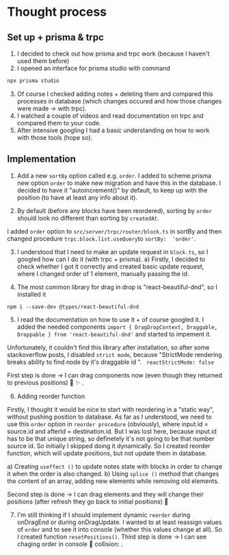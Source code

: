 # Thought process

## Set up + prisma & trpc

1. I decided to check out how prisma and trpc work (because I haven't used them before)
2. I opened an interface for prisma studio with command

```bash
npx prisma studio
```

3. Of course I checked adding notes + deleting them and compared this processes in database (which changes occured and how those changes were made -> with trpc).
4. I watched a couple of videos and read documentation on trpc and compared them to your code.
5. After intensive googling I had a basic understanding on how to work with those tools (hope so).

## Implementation

1. Add a new `sortBy` option called e.g. `order`.
   I added to scheme.prisma new option `order` to make new migration and have this in the database.
   I decided to have it "autoincrement()" by default, to keep up with the position (to have at least any info about it).

2. By default (before any blocks have been reordered), sorting by `order` should look no different than sorting by `createdAt`.

I added `order` option to `src/server/trpc/router/block.ts` in sortBy and then changed procedure `trpc.block.list.useQuery`to `sortBy:  'order'`.

3. I understood that I need to make an update request in `block.ts`, so I googled how can I do it (with trpc + prisma).
   a) Firstly, I decided to check whether I got it correctly and created basic update request, where I changed order of 1 element, manually passing the id.

4. The most common library for drag in drop is "react-beautiful-dnd", so I installed it

`npm i --save-dev @types/react-beautiful-dnd`

5. I read the documentation on how to use it + of course googled it.
   I added the needed components
   `import { DragDropContext, Draggable, Droppable } from 'react-beautiful-dnd'`
   and started to impement it.

Unfortunately, it couldn't find this library after installation, so after some stackoverflow posts, I disabled `strict mode`, because "StrictMode rendering breaks ability to find node by it's draggable id ".
` reactStrictMode: false`

First step is done -> I can drag components now (even though they returned to previous positions) :clap: :sparkles: .

6. Adding reorder function

Firstly, I thought it would be nice to start with reordering in a "static way", without pushing position to database.
As far as I understood, we need to use this `order` option in `reorder procedure` (obviously), where input.id = source.id and afterId = destination.id. But I was lost here, because input.id has to be that unique string, so definetely it's not going to be that number source id. So initially I skipped doing it dynamically.
So I created reorder function, which will update positions, but not update them in database.

a) Creating `useffect ()` to update notes state with blocks in order to change it when the order is also changed.
b) Using `splice ()` method that changes the content of an array, adding new elements while removing old elements.

Second step is done -> I can drag elements and they will change their positions (after refresh they go back to initial positions) :clap:

 7. I'm still thinking if I should implement dynamic `reorder` during onDragEnd or during onDragUpdate.
 I wanted to at least reassign values of `order` and to see it into console (whether this values change at all). So I created function `resetPositions()`.
 Third step is done -> I can see chaging order in console :clap: collision: .
 